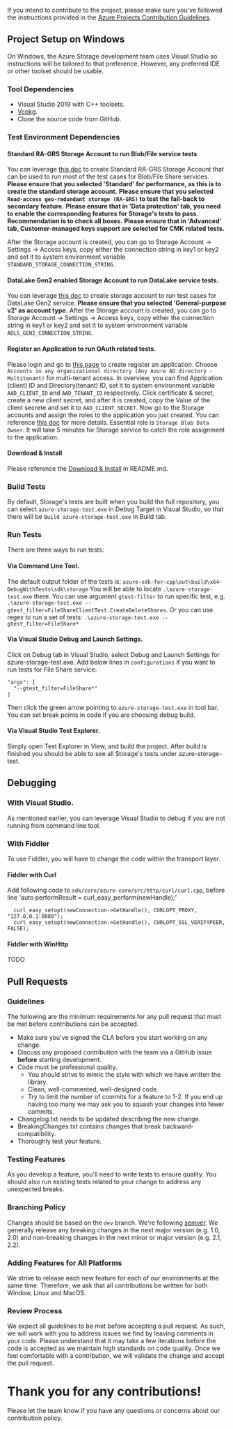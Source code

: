 If you intend to contribute to the project, please make sure you've followed the instructions provided in the [Azure Projects Contribution Guidelines](https://opensource.microsoft.com/collaborate).

## Project Setup on Windows
On Windows, the Azure Storage development team uses Visual Studio so instructions will be tailored to that preference. However, any preferred IDE or other toolset should be usable.

### Tool Dependencies
* Visual Studio 2019 with C++ toolsets.
* [Vcpkg](https://github.com/microsoft/vcpkg).
* Clone the source code from GitHub.

### Test Environment Dependencies

#### Standard RA-GRS Storage Account to run Blob/File service tests
You can leverage [this doc](https://docs.microsoft.com/en-us/azure/storage/common/storage-account-create?tabs=azure-portal) to create Standard RA-GRS Storage Account that can be used to run most of the test cases for Blob/File Share services.
**Please ensure that you selected 'Standard' for performance, as this is to create the standard storage account.**
**Please ensure that you selected `Read-access geo-redundant storage (RA-GRS)` to test the fall-back to secondary feature.**
**Please ensure that in 'Data protection' tab, you need to enable the corresponding features for Storage's tests to pass. Recommendation is to check all boxes.**
**Please ensure that in 'Advanced' tab, Customer-managed keys support are selected for CMK related tests.**

After the Storage account is created, you can go to  Storage Account -> Settings -> Access keys, copy either the connection string in key1 or key2 and set it to system environment variable `STANDARD_STORAGE_CONNECTION_STRING`.

#### DataLake Gen2 enabled Storage Account to run DataLake service tests.
You can leverage [this doc](https://docs.microsoft.com/en-us/azure/storage/blobs/create-data-lake-storage-account) to create storage account to run test cases for DataLake Gen2 service.
**Please ensure that you selected 'General-purpose v2' as account type.**
After the Storage account is created, you can go to Storage Account -> Settings -> Access keys, copy either the connection string in key1 or key2 and set it to system environment variable `ADLS_GEN2_CONNECTION_STRING`.

#### Register an Application to run OAuth related tests.
Please login and go to [this page](https://ms.portal.azure.com/#blade/Microsoft_AAD_RegisteredApps/ApplicationsListBlade) to create register an application.
Choose `Accounts in any organizational directory (Any Azure AD directory - Multitenant)` for multi-tenant access.
In overview, you can find Application (client) ID and Directory(tenant) ID, set it to system environment variable `AAD_CLIENT_ID` and `AAD_TENANT_ID` respectively.
Click certificate & secret, create a new client secret, and after it is created, copy the Value of the client secrete and set it to `AAD_CLIENT_SECRET`.
Now go to the Storage accounts and assign the roles to the application you just created. You can reference [this doc](https://docs.microsoft.com/en-us/azure/active-directory/fundamentals/active-directory-users-assign-role-azure-portal) for more details.
Essential role is `Storage Blob Data Owner`. It will take 5 minutes for Storage service to catch the role assignment to the application.


#### Download & Install
Please reference the [Download & Install](https://github.com/Azure/azure-sdk-for-cpp/tree/master/sdk/storage#download--install) in README.md.

### Build Tests
By default, Storage's tests are built when you build the full repository, you can select `azure-storage-test.exe` in Debug Target in Visual Studio, so that there will be `Build azure-storage-test.exe` in Build tab.

### Run Tests
There are three ways to run tests:

#### Via Command Line Tool.
The default output folder of the tests is: `azure-sdk-for-cpp\out\build\x64-DebugWithTests\sdk\storage`
You will be able to locate `.\azure-storage-test.exe` there. You can use argument `gtest-filter` to run specific test, e.g. `.\azure-storage-test.exe --gtest_filter=FileShareClientTest.CreateDeleteShares`.
Or you can use regex to run a set of tests: `.\azure-storage-test.exe --gtest_filter=FileShare*`

#### Via Visual Studio Debug and Launch Settings.
Click on Debug tab in Visual Studio, select Debug and Launch Settings for azure-storage-test.exe. Add below lines in `configurations` if you want to run tests for File Share service:
```
"args": [
  "--gtest_filter=FileShare*"
]
```
Then click the green arrow pointing to `azure-storage-test.exe` in tool bar. You can set break points in code if you are choosing debug build.

#### Via Visual Studio Test Explorer.
Simply open Test Explorer in View, and build the project. After build is finished you should be able to see all Storage's tests under azure-storage-test.

## Debugging

### With Visual Studio.
As mentioned earlier, you can leverage Visual Studio to debug if you are not running from command line tool.

### With Fiddler
To use Fiddler, you will have to change the code within the transport layer.

#### Fiddler with Curl
Add following code to `sdk/core/azure-core/src/http/curl/curl.cpp`, before line 'auto performResult = curl_easy_perform(newHandle);'

```
  curl_easy_setopt(newConnection->GetHandle(), CURLOPT_PROXY, "127.0.0.1:8888");
  curl_easy_setopt(newConnection->GetHandle(), CURLOPT_SSL_VERIFYPEER, FALSE);
```

#### Fiddler with WinHttp

TODO

## Pull Requests

### Guidelines
The following are the minimum requirements for any pull request that must be met before contributions can be accepted.
* Make sure you've signed the CLA before you start working on any change.
* Discuss any proposed contribution with the team via a GitHub issue **before** starting development.
* Code must be professional quality.
    * You should strive to mimic the style with which we have written the library.
    * Clean, well-commented, well-designed code.
    * Try to limit the number of commits for a feature to 1-2. If you end up having too many we may ask you to squash your changes into fewer commits.
* Changelog.txt needs to be updated describing the new change.
* BreakingChanges.txt contains changes that break backward-compatibility.
* Thoroughly test your feature.

### Testing Features
As you develop a feature, you'll need to write tests to ensure quality. You should also run existing tests related to your change to address any unexpected breaks.

### Branching Policy
Changes should be based on the `dev` branch. We're following [semver](http://semver.org/).
We generally release any breaking changes in the next major version (e.g. 1.0, 2.0) and non-breaking changes in the next minor or major version (e.g. 2.1, 2.2).

### Adding Features for All Platforms
We strive to release each new feature for each of our environments at the same time. Therefore, we ask that all contributions be written for both Window, Linux and MacOS.

### Review Process
We expect all guidelines to be met before accepting a pull request. As such, we will work with you to address issues we find by leaving comments in your code. Please understand that it may take a few iterations before the code is accepted as we maintain high standards on code quality. Once we feel comfortable with a contribution, we will validate the change and accept the pull request.

# Thank you for any contributions!
Please let the team know if you have any questions or concerns about our contribution policy.